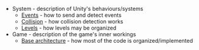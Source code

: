 * System - description of Unity's behaviours/systems
    * [Events](system/events.md) - how to send and detect events
    * [Collision](system/collision.md) - how collision detection works
    * [Levels](system/levels.md) - how levels may be organized
* Game - description of the game's inner workings
    * [Base architecture](game/base_architecture.md) - how most of the code is organized/implemented

